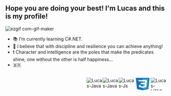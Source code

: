 ## Hope you are doing your best! I'm Lucas and this is my profile!
![ezgif com-gif-maker](https://user-images.githubusercontent.com/100219854/186463455-225d8b40-39f6-463a-9923-aa1d5e4dc058.gif)



- 	:books: I’m currently learning C#.NET.
- 💬 I believe that with discipline and resilience you can achieve anything!
- :exclamation: Character and intelligence are the poles that make the predicates shine, one without the other is half happiness...
- 🇧🇷

<div style="display: inline_block"><br>
  <img align="right" alt="Lucas-HTML" height="40" width="50" src="https://upload.wikimedia.org/wikipedia/commons/3/38/HTML5_Badge.svg">
  <img align="right" alt="Lucas-CSS" height="40" width="50" src="https://raw.githubusercontent.com/devicons/devicon/master/icons/css3/css3-original.svg">
  <img align="right" alt="Lucas-Js" height="40" width="50" src="https://cdn.jsdelivr.net/gh/devicons/devicon/icons/javascript/javascript-original.svg">
  <img align="right" alt="Lucas-Java" height="40" width="50" src="https://cdn.jsdelivr.net/gh/devicons/devicon/icons/java/java-original-wordmark.svg">
  <img align="right" alt="Lucas-Java" height="40" width="50" src="https://www.cdnlogo.com/logos/c/27/c.svg">
</div>
